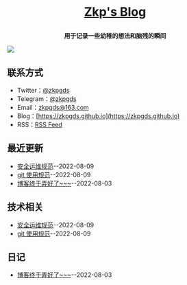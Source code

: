 **<p align="center">[Zkp's Blog](https://zkpgds.github.io)</p>**
====

**<p align="center">用于记录一些幼稚的想法和脑残的瞬间</p>**
[![](https://raw.githubusercontent.com/zkpgds/blog/main/img/IMG_216.JPEG)](https://zkpgds.github.io)

## 联系方式
- Twitter：[@zkpgds](https://twitter.com/zkpgds)
- Telegram：[@zkpgds](https://t.me/zkpgds)
- Email：[zkpgds@163.com](mailto:zkpgds@163.com)
- Blog：[https://zkpgds.github.io](https://zkpgds.github.io)
- RSS：[RSS Feed](https://raw.githubusercontent.com/zkpgds/blog/master/feed.xml)
## 最近更新
- [安全运维规范](https://github.com/zkpgds/blog/issues/6)--2022-08-09
- [git 使用规范](https://github.com/zkpgds/blog/issues/5)--2022-08-09
- [博客终于弄好了~~~](https://github.com/zkpgds/blog/issues/4)--2022-08-03
## 技术相关
- [安全运维规范](https://github.com/zkpgds/blog/issues/6)--2022-08-09
- [git 使用规范](https://github.com/zkpgds/blog/issues/5)--2022-08-09
## 日记
- [博客终于弄好了~~~](https://github.com/zkpgds/blog/issues/4)--2022-08-03
